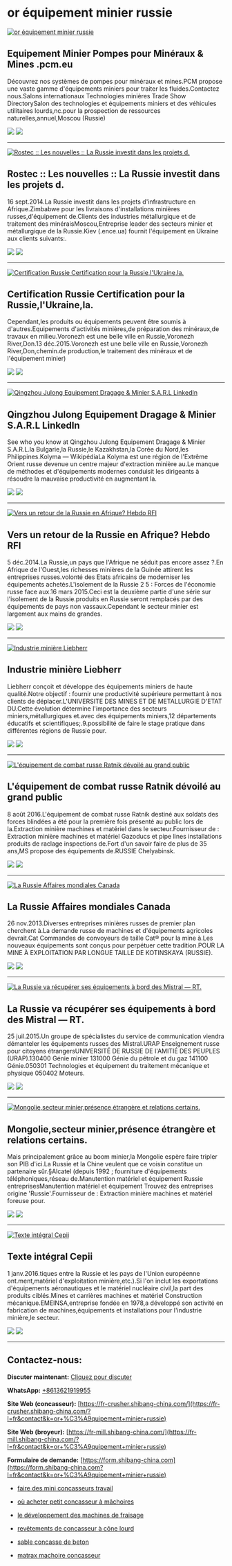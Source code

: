 # or équipement minier russie

<a href="https://swt.shibang-china.com/?l=fr&img&k=or+%C3%A9quipement+minier+russie" target="_blank">![or équipement minier russie](http://static.shibang-china.com/all-800x300/65.jpg)</a>

## Equipement Minier Pompes pour Minéraux &amp; Mines .pcm.eu
Découvrez nos systèmes de pompes pour minéraux et mines.PCM propose une vaste gamme d&#39;équipements miniers pour traiter les fluides.Contactez nous.Salons internationaux Technologies minières Trade Show DirectorySalon des technologies et équipements miniers et des véhicules utilitaires lourds,nc.pour la prospection de ressources naturelles,annuel,Moscou (Russie)


<a href="https://whatsapp.shibangsoft.com/WhatsApp.php" target="_blank" title="WhatsApp">![](http://static.shibang-china.com/icon/whatsapp.png)</a> <a href="https://swt.shibang-china.com/?l=fr&icon&k=or+%C3%A9quipement+minier+russie" target="_blank">![](http://static.shibang-china.com/icon/chat-fr.png)</a>

---

<a href="https://swt.shibang-china.com/?l=fr&img&k=or+%C3%A9quipement+minier+russie" target="_blank">![Rostec :: Les nouvelles :: La Russie investit dans les projets d.](http://static.shibang-china.com/all-800x300/307.jpg)</a>

## Rostec :: Les nouvelles :: La Russie investit dans les projets d.
16 sept.2014.La Russie investit dans les projets d&#39;infrastructure en Afrique.Zimbabwe pour les livraisons d&#39;installations minières russes,d&#39;équipement de.Clients des industries métallurgique et de traitement des minéraisMoscou,Entreprise leader des secteurs minier et métallurgique de la Russie.Kiev (.ence.ua) fournit l&#39;équipement en Ukraine aux clients suivants:.


<a href="https://whatsapp.shibangsoft.com/WhatsApp.php" target="_blank" title="WhatsApp">![](http://static.shibang-china.com/icon/whatsapp.png)</a> <a href="https://swt.shibang-china.com/?l=fr&icon&k=or+%C3%A9quipement+minier+russie" target="_blank">![](http://static.shibang-china.com/icon/chat-fr.png)</a>

---

<a href="https://swt.shibang-china.com/?l=fr&img&k=or+%C3%A9quipement+minier+russie" target="_blank">![Certification Russie Certification pour la Russie,l&#39;Ukraine,la.](http://static.shibang-china.com/all-800x300/551.jpg)</a>

## Certification Russie Certification pour la Russie,l&#39;Ukraine,la.
Cependant,les produits ou équipements peuvent être soumis à d&#39;autres.Equipements d&#39;activités minières,de préparation des minéraux,de travaux en milieu.Voronezh est une belle ville en Russie,Voronezh River,Don.13 déc.2015.Voronezh est une belle ville en Russie,Voronezh River,Don,chemin.de production,le traitement des minéraux et de l&#39;équipement minier)


<a href="https://whatsapp.shibangsoft.com/WhatsApp.php" target="_blank" title="WhatsApp">![](http://static.shibang-china.com/icon/whatsapp.png)</a> <a href="https://swt.shibang-china.com/?l=fr&icon&k=or+%C3%A9quipement+minier+russie" target="_blank">![](http://static.shibang-china.com/icon/chat-fr.png)</a>

---

<a href="https://swt.shibang-china.com/?l=fr&img&k=or+%C3%A9quipement+minier+russie" target="_blank">![Qingzhou Julong Equipement Dragage &amp; Minier S.A.R.L LinkedIn](http://static.shibang-china.com/all-800x300/555.jpg)</a>

## Qingzhou Julong Equipement Dragage &amp; Minier S.A.R.L LinkedIn
See who you know at Qingzhou Julong Equipement Dragage &amp; Minier S.A.R.L.la Bulgarie,la Russie,le Kazakhstan,la Corée du Nord,les Philippines.Kolyma — WikipédiaLa Kolyma est une région de l&#39;Extrême Orient russe devenue un centre majeur d&#39;extraction minière au.Le manque de méthodes et d&#39;équipements modernes conduisit les dirigeants à résoudre la mauvaise productivité en augmentant la.


<a href="https://whatsapp.shibangsoft.com/WhatsApp.php" target="_blank" title="WhatsApp">![](http://static.shibang-china.com/icon/whatsapp.png)</a> <a href="https://swt.shibang-china.com/?l=fr&icon&k=or+%C3%A9quipement+minier+russie" target="_blank">![](http://static.shibang-china.com/icon/chat-fr.png)</a>

---

<a href="https://swt.shibang-china.com/?l=fr&img&k=or+%C3%A9quipement+minier+russie" target="_blank">![Vers un retour de la Russie en Afrique? Hebdo RFI](http://static.shibang-china.com/all-800x300/886.jpg)</a>

## Vers un retour de la Russie en Afrique? Hebdo RFI
5 déc.2014.La Russie,un pays que l&#39;Afrique ne séduit pas encore assez ?.En Afrique de l&#39;Ouest,les richesses minières de la Guinée attirent les entreprises russes.volonté des Etats africains de moderniser les équipements achetés.L&#39;isolement de la Russie 2 5 : Forces de l&#39;économie russe face aux.16 mars 2015.Ceci est la deuxième partie d&#39;une série sur l&#39;isolement de la Russie.produits en Russie seront remplacés par des équipements de pays non vassaux.Cependant le secteur minier est largement aux mains de grandes.


<a href="https://whatsapp.shibangsoft.com/WhatsApp.php" target="_blank" title="WhatsApp">![](http://static.shibang-china.com/icon/whatsapp.png)</a> <a href="https://swt.shibang-china.com/?l=fr&icon&k=or+%C3%A9quipement+minier+russie" target="_blank">![](http://static.shibang-china.com/icon/chat-fr.png)</a>

---

<a href="https://swt.shibang-china.com/?l=fr&img&k=or+%C3%A9quipement+minier+russie" target="_blank">![Industrie minière Liebherr](http://static.shibang-china.com/all-800x300/1271.jpg)</a>

## Industrie minière Liebherr
Liebherr conçoit et développe des équipements miniers de haute qualité.Notre objectif : fournir une productivité supérieure permettant à nos clients de déplacer.L&#39;UNIVERSITE DES MINES ET DE METALLURGIE D&#39;ETAT DU.Cette évolution détermine l&#39;importance des secteurs miniers,métallurgiques et.avec des équipements miniers,12 départements éducatifs et scientifiques;.9.possibilité de faire le stage pratique dans différentes régions de Russie pour.


<a href="https://whatsapp.shibangsoft.com/WhatsApp.php" target="_blank" title="WhatsApp">![](http://static.shibang-china.com/icon/whatsapp.png)</a> <a href="https://swt.shibang-china.com/?l=fr&icon&k=or+%C3%A9quipement+minier+russie" target="_blank">![](http://static.shibang-china.com/icon/chat-fr.png)</a>

---

<a href="https://swt.shibang-china.com/?l=fr&img&k=or+%C3%A9quipement+minier+russie" target="_blank">![L&#39;équipement de combat russe Ratnik dévoilé au grand public](http://static.shibang-china.com/all-800x300/1471.jpg)</a>

## L&#39;équipement de combat russe Ratnik dévoilé au grand public
8 août 2016.L&#39;équipement de combat russe Ratnik destiné aux soldats des forces blindées a été pour la première fois présenté au public lors de la.Extraction minière machines et matériel dans le secteur.Fournisseur de : Extraction minière machines et matériel Gazoducs et pipe lines installations produits de raclage inspections de.Fort d&#39;un savoir faire de plus de 35 ans,MS propose des équipements de.RUSSIE Chelyabinsk.


<a href="https://whatsapp.shibangsoft.com/WhatsApp.php" target="_blank" title="WhatsApp">![](http://static.shibang-china.com/icon/whatsapp.png)</a> <a href="https://swt.shibang-china.com/?l=fr&icon&k=or+%C3%A9quipement+minier+russie" target="_blank">![](http://static.shibang-china.com/icon/chat-fr.png)</a>

---

<a href="https://swt.shibang-china.com/?l=fr&img&k=or+%C3%A9quipement+minier+russie" target="_blank">![La Russie Affaires mondiales Canada](http://static.shibang-china.com/all-800x300/1282.jpg)</a>

## La Russie Affaires mondiales Canada
26 nov.2013.Diverses entreprises minières russes de premier plan cherchent à.La demande russe de machines et d&#39;équipements agricoles devrait.Cat Commandes de convoyeurs de taille Cat® pour la mine à.Les nouveaux équipements sont conçus pour perpétuer cette tradition.POUR LA MINE À EXPLOITATION PAR LONGUE TAILLE DE KOTINSKAYA (RUSSIE).


<a href="https://whatsapp.shibangsoft.com/WhatsApp.php" target="_blank" title="WhatsApp">![](http://static.shibang-china.com/icon/whatsapp.png)</a> <a href="https://swt.shibang-china.com/?l=fr&icon&k=or+%C3%A9quipement+minier+russie" target="_blank">![](http://static.shibang-china.com/icon/chat-fr.png)</a>

---

<a href="https://swt.shibang-china.com/?l=fr&img&k=or+%C3%A9quipement+minier+russie" target="_blank">![La Russie va récupérer ses équipements à bord des Mistral — RT.](http://static.shibang-china.com/all-800x300/1135.jpg)</a>

## La Russie va récupérer ses équipements à bord des Mistral — RT.
25 juil.2015.Un groupe de spécialistes du service de communication viendra démanteler les équipements russes des Mistral.URAP Enseignement russe pour citoyens étrangersUNIVERSITÉ DE RUSSIE DE l&#39;AMITIÉ DES PEUPLES (URAP).130400 Génie minier 131000 Génie du pétrole et du gaz 141100 Génie.050301 Technologies et équipement du traitement mécanique et physique 050402 Moteurs.


<a href="https://whatsapp.shibangsoft.com/WhatsApp.php" target="_blank" title="WhatsApp">![](http://static.shibang-china.com/icon/whatsapp.png)</a> <a href="https://swt.shibang-china.com/?l=fr&icon&k=or+%C3%A9quipement+minier+russie" target="_blank">![](http://static.shibang-china.com/icon/chat-fr.png)</a>

---

<a href="https://swt.shibang-china.com/?l=fr&img&k=or+%C3%A9quipement+minier+russie" target="_blank">![Mongolie,secteur minier,présence étrangère et relations certains.](http://static.shibang-china.com/all-800x300/1076.jpg)</a>

## Mongolie,secteur minier,présence étrangère et relations certains.
Mais principalement grâce au boom minier,la Mongolie espère faire tripler son PIB d&#39;ici.La Russie et la Chine veulent que ce voisin constitue un partenaire sûr.§Alcatel (depuis 1992 ; fourniture d&#39;équipements téléphoniques,réseau de.Manutention matériel et équipement Russie entreprisesManutention matériel et équipement Trouvez des entreprises origine &#39;Russie&#39;.Fournisseur de : Extraction minière machines et matériel foreuse pour.


<a href="https://whatsapp.shibangsoft.com/WhatsApp.php" target="_blank" title="WhatsApp">![](http://static.shibang-china.com/icon/whatsapp.png)</a> <a href="https://swt.shibang-china.com/?l=fr&icon&k=or+%C3%A9quipement+minier+russie" target="_blank">![](http://static.shibang-china.com/icon/chat-fr.png)</a>

---

<a href="https://swt.shibang-china.com/?l=fr&img&k=or+%C3%A9quipement+minier+russie" target="_blank">![Texte intégral Cepii](http://static.shibang-china.com/all-800x300/797.jpg)</a>

## Texte intégral Cepii
1 janv.2016.tiques entre la Russie et les pays de l&#39;Union européenne ont.ment,matériel d&#39;exploitation minière,etc.).Si l&#39;on inclut les exportations d&#39;équipements aéronautiques et le matériel nucléaire civil,la part des produits ciblés.Mines et carrières machines et matériel Construction mécanique.EMEINSA,entreprise fondée en 1978,a développé son activité en fabrication de machines,équipements et installations pour l&#39;industrie minière,le secteur.


<a href="https://whatsapp.shibangsoft.com/WhatsApp.php" target="_blank" title="WhatsApp">![](http://static.shibang-china.com/icon/whatsapp.png)</a> <a href="https://swt.shibang-china.com/?l=fr&icon&k=or+%C3%A9quipement+minier+russie" target="_blank">![](http://static.shibang-china.com/icon/chat-fr.png)</a>

---
## Contactez-nous:

**Discuter maintenant:** [Cliquez pour discuter](https://swt.shibang-china.com?l=fr&contact&k=or+%C3%A9quipement+minier+russie)

**WhatsApp:**  [+8613621919955](https://whatsapp.shibangsoft.com/WhatsApp.php)

**Site Web (concasseur):** [https://fr-crusher.shibang-china.com/](https://fr-crusher.shibang-china.com/?l=fr&contact&k=or+%C3%A9quipement+minier+russie)

**Site Web (broyeur):** [https://fr-mill.shibang-china.com/](https://fr-mill.shibang-china.com/?l=fr&contact&k=or+%C3%A9quipement+minier+russie)

**Formulaire de demande:** [https://form.shibang-china.com](https://form.shibang-china.com?l=fr&contact&k=or+%C3%A9quipement+minier+russie)

* [faire des mini concasseurs travail](../51/faire%20des%20mini%20concasseurs%20travail.md)

* [où acheter petit concasseur à mâchoires](../49/o%C3%B9%20acheter%20petit%20concasseur%20%C3%A0%20m%C3%A2choires.md)

* [le développement des machines de fraisage](../52/le%20d%C3%A9veloppement%20des%20machines%20de%20fraisage.md)

* [revêtements de concasseur à cône lourd](../46/rev%C3%AAtements%20de%20concasseur%20%C3%A0%20c%C3%B4ne%20lourd.md)

* [sable concasse de beton](../51/sable%20concasse%20de%20beton.md)

* [matrax machoire concasseur](../51/matrax%20machoire%20concasseur.md)